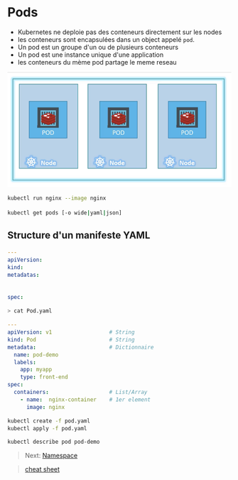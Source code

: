 # Pods

* Kubernetes ne deploie pas des conteneurs directement sur les nodes
* les conteneurs sont encapsulées dans un object appelé `pod`.
* Un pod est un groupe d'un ou de plusieurs conteneurs
* Un pod est une instance unique d'une application
* les conteneurs du mème pod partage le meme reseau

![Pods](../images/pod.jpeg)

```bash
kubectl run nginx --image nginx

kubectl get pods [-o wide|yaml|json]
```

## Structure d'un manifeste YAML

```yaml
---
apiVersion:
kind:
metadatas:


spec:

```

```bash
> cat Pod.yaml
```

```yaml
---
apiVersion: v1                  # String
kind: Pod                       # String
metadata:                       # Dictionnaire
  name: pod-demo
  labels:
    app: myapp
    type: front-end
spec:
  containers:                   # List/Array
    - name:  nginx-container    # 1er element
      image: nginx
```

```bash
kubectl create -f pod.yaml
kubectl apply -f pod.yaml
```

```bash
kubectl describe pod pod-demo
```

> Next: [Namespace](./namespace.md)

> [cheat sheet](../useful.md)
